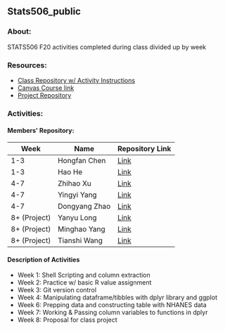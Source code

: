 ## Stats506_public
### About: 
STATS506 F20 activities completed during class divided up by week
### Resources: 
* [Class Repository w/ Activity Instructions](https://github.com/jbhender/Stats506_F20/tree/master/activities/)
* [Canvas Course link](https://umich.instructure.com/courses/394304)
* [Project Repository](https://github.com/SkyWang0919/STATS-506-Midterm-Project-02)

### Activities:
#### Members' Repository:
Week| Name | Repository Link
------------ | ------------ | -------------
1-3|Hongfan Chen | [Link](https://github.com/HongfanChen/Stats506_public)
1-3|Hao He | [Link](https://github.com/hhaohe513/Stats506_public)
4-7|Zhihao Xu| [Link](https://github.com/ZhihaoXu/Stats506_public)
4-7|Yingyi Yang|[Link](https://github.com/YingyiYang/Stats506_public)
4-7|Dongyang Zhao|[Link](https://github.com/zhaodyleo/STATS506_F20)
8+ (Project)|Yanyu Long|[Link](https://github.com/longyyu/Stats506_public)
8+ (Project)|Minghao Yang|[Link](https://github.com/Minghaoy97/Stats506_Public)
8+ (Project)|Tianshi Wang|[Link](https://github.com/SkyWang0919/Stats506_public)

#### Description of Activities 
* Week 1: Shell Scripting and column extraction  
* Week 2: Practice w/ basic R value assignment
* Week 3: Git version control
* Week 4: Manipulating dataframe/tibbles with dplyr library and ggplot
* Week 6: Prepping data and constructing table with NHANES data
* Week 7: Working & Passing column variables to functions in dplyr
* Week 8: Proposal for class project

